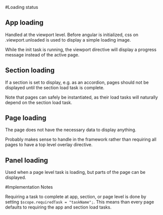 #Loading status

## App loading
Handled at the viewport level. Before angular is initialized, css on .viewport.unloaded is used to display a simple loading image.

While the init task is running, the viewport directive will display a progress message instead of the active page.

## Section loading
If a section is set to display, e.g. as an accordion, pages should not be displayed until the section load task is complete.

Note that pages can safely be instantiated, as their load tasks will naturally depend on the section load task.

## Page loading
The page does not have the necessary data to display anything. 

Probably makes sense to handle in the framework rather than requiring all pages to have a top level overlay directive.

## Panel loading

Used when a page level task is loading, but parts of the page can be displayed.

#Implementation Notes

Requiring a task to complete at app, section, or page level is done by setting  `$scope.requiredTask = "taskName";`. This means than every page defaults to requiring the app and section load tasks.




